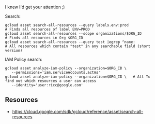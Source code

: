 I knew I'd get your attention ;) 

Search:

    gcloud asset search-all-resources --query labels.env:prod             # Finds all resources of label ENV=PROD
    gcloud asset search-all-resources --scope organizations/$ORG_ID        # Finds all resources in Org $ORG_ID
    gcloud asset search-all-resources --query test |egrep ^name:          # All resources which contain "test" in any searchable field (short version)

IAM Policy search:

    gcloud asset analyze-iam-policy --organization=$ORG_ID \
       --permissions='iam.serviceAccounts.actAs'
    gcloud asset analyze-iam-policy --organization=$ORG_ID \   # All To find out which resources a user can access
       --identity='user:ricc@google.com'                   



## Resources

* https://cloud.google.com/sdk/gcloud/reference/asset/search-all-resources